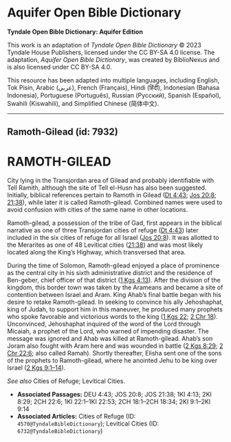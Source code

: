 # Aquifer Open Bible Dictionary

**Tyndale Open Bible Dictionary: Aquifer Edition**

This work is an adaptation of *Tyndale Open Bible Dictionary* © 2023 Tyndale House Publishers, licensed under the CC BY\-SA 4\.0 license. The adaptation, *Aquifer Open Bible Dictionary*, was created by BiblioNexus and is also licensed under CC BY\-SA 4\.0\.

This resource has been adapted into multiple languages, including English, Tok Pisin, Arabic (عربي), French (Français), Hindi (हिंदी), Indonesian (Bahasa Indonesia), Portuguese (Português), Russian (Русский), Spanish (Español), Swahili (Kiswahili), and Simplified Chinese (简体中文).



--------------------------------

## Ramoth-Gilead (id: 7932)

RAMOTH\-GILEAD
==============

City lying in the Transjordan area of Gilead and probably identifiable with Tell Ramith, although the site of Tell el\-Husn has also been suggested. Initially, biblical references pertain to Ramoth in Gilead ([Dt 4:43](https://ref.ly/Deut4:43); [Jos 20:8](https://ref.ly/Josh20:8); [21:38](https://ref.ly/Josh21:38)), while later it is called Ramoth\-gilead. Combined names were used to avoid confusion with cities of the same name in other locations.

Ramoth\-gilead, a possession of the tribe of Gad, first appears in the biblical narrative as one of three Transjordan cities of refuge ([Dt 4:43](https://ref.ly/Deut4:43)) later included in the six cities of refuge for all Israel ([Jos 20:8](https://ref.ly/Josh20:8)). It was allotted to the Merarites as one of 48 Levitical cities ([21:38](https://ref.ly/Josh21:38)) and was most likely located along the King’s Highway, which transversed that area.

During the time of Solomon, Ramoth\-gilead enjoyed a place of prominence as the central city in his sixth administrative district and the residence of Ben\-geber, chief officer of that district ([1 Kgs 4:13](https://ref.ly/1Kgs4:13)). After the division of the kingdom, this border town was taken by the Arameans and became a site of contention between Israel and Aram. King Ahab’s final battle began with his desire to retake Ramoth\-gilead. In seeking to convince his ally Jehoshaphat, king of Judah, to support him in this maneuver, he produced many prophets who spoke favorable and victorious words to the king ([1 Kgs 22](https://ref.ly/1Kgs22:1-1Kgs22:53); [2 Chr 18](https://ref.ly/2Chr18:1-2Chr18:34)). Unconvinced, Jehoshaphat inquired of the word of the Lord through Micaiah, a prophet of the Lord, who warned of impending disaster. The message was ignored and Ahab was killed at Ramoth\-gilead. Ahab’s son Joram also fought with Aram here and was wounded in battle ([2 Kgs 8:29](https://ref.ly/2Kgs8:29); [2 Chr 22:6](https://ref.ly/2Chr22:6); also called Ramah). Shortly thereafter, Elisha sent one of the sons of the prophets to Ramoth\-gilead, where he anointed Jehu to be king over Israel ([2 Kgs 9:1–14](https://ref.ly/2Kgs9:1-2Kgs9:14)).

*See also* Cities of Refuge; Levitical Cities.

* **Associated Passages:** DEU 4:43; JOS 20:8; JOS 21:38; 1KI 4:13; 2KI 8:29; 2CH 22:6; 1KI 22:1–1KI 22:53; 2CH 18:1–2CH 18:34; 2KI 9:1–2KI 9:14
* **Associated Articles:** Cities of Refuge (ID: `4570@TyndaleBibleDictionary`); Levitical Cities (ID: `6732@TyndaleBibleDictionary`)

